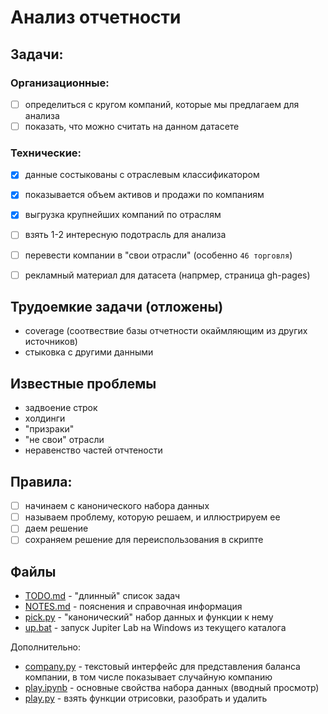 # Анализ отчетности

## Задачи:

### Организационные: 

- [ ] определиться с кругом компаний, которые мы предлагаем для анализа 
- [ ] показать, что можно считать на данном датасете

### Технические: 

- [x] данные состыкованы с отраслевым классификатором
- [x] показывается объем активов и продажи по компаниям
- [x] выгрузка крупнейших компаний по отраслям
- [ ] взять 1-2 интересную подотрасль для анализа
- [ ] перевести компании в "свои отрасли" (особенно `46 торговля`)
- [ ] рекламный материал для датасета (напрмер, страница gh-pages)


## Трудоемкие задачи (отложены)

- coverage (соотвествие базы отчетности окаймляющим из других источников)
- стыковка с другими данными

## Известные проблемы

- задвоение строк
- холдинги
- "призраки"
- "не свои" отрасли
- неравенство частей отчтености

## Правила:

- [ ] начинаем с канонического набора данных 
- [ ] называем проблему, которую решаем, и иллюстрируем ее
- [ ] даем решение
- [ ] сохраняем решение для переиспользования в скрипте 

## Файлы

- [TODO.md](TODO.md) - "длинный" список задач
- [NOTES.md](NOTES.md) - пояснения и справочная информация
- [pick.py](pick.py) - "канонический" набор данных и функции к нему
- [up.bat](up.bat) - запуск Jupiter Lab на Windows из текущего каталога

Дополнительно:
- [company.py](company.py) - текстовый интерфейс для представления баланса компании,
                 в том числе показывает случайную компанию
- [play.ipynb](play.ipynb) - основные свойства набора данных (вводный просмотр)
- [play.py](play.py) - взять функции отрисовки, разобрать и удалить   
